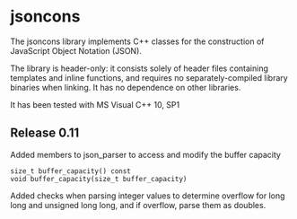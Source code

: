 jsoncons
========

The jsoncons library implements C++ classes for the construction of JavaScript Object Notation (JSON). 

The library is header-only: it consists solely of header files containing templates and inline functions, and requires no separately-compiled library binaries when linking. It has no dependence on other libraries.

It has been tested with MS Visual C++ 10, SP1

Release 0.11
------------

Added members to json_parser to access and modify the buffer capacity

    size_t buffer_capacity() const
    void buffer_capacity(size_t buffer_capacity)

Added checks when parsing integer values to determine overflow for 
long long and unsigned long long, and if overflow, parse them as
doubles.


